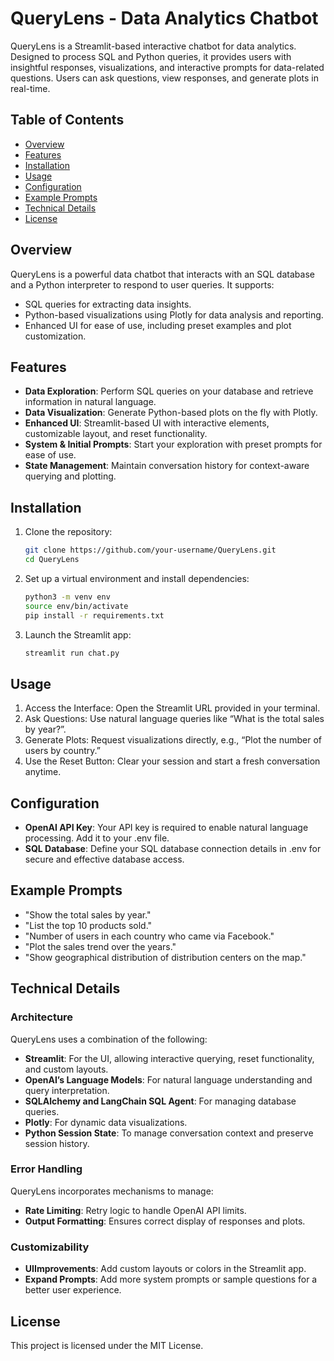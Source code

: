 # QueryLens - Data Analytics Chatbot

QueryLens is a Streamlit-based interactive chatbot for data analytics. Designed to process SQL and Python queries, it provides users with insightful responses, visualizations, and interactive prompts for data-related questions. Users can ask questions, view responses, and generate plots in real-time.

## Table of Contents

- [Overview](#overview)
- [Features](#features)
- [Installation](#installation)
- [Usage](#usage)
- [Configuration](#configuration)
- [Example Prompts](#example-prompts)
- [Technical Details](#technical-details)
- [License](#license)

## Overview

QueryLens is a powerful data chatbot that interacts with an SQL database and a Python interpreter to respond to user queries. It supports:
- SQL queries for extracting data insights.
- Python-based visualizations using Plotly for data analysis and reporting.
- Enhanced UI for ease of use, including preset examples and plot customization.

## Features

- **Data Exploration**: Perform SQL queries on your database and retrieve information in natural language.
- **Data Visualization**: Generate Python-based plots on the fly with Plotly.
- **Enhanced UI**: Streamlit-based UI with interactive elements, customizable layout, and reset functionality.
- **System & Initial Prompts**: Start your exploration with preset prompts for ease of use.
- **State Management**: Maintain conversation history for context-aware querying and plotting.

## Installation

1. Clone the repository:
   ```bash
   git clone https://github.com/your-username/QueryLens.git
   cd QueryLens

2. Set up a virtual environment and install dependencies:
   ```bash
   python3 -m venv env
   source env/bin/activate
   pip install -r requirements.txt

3. Launch the Streamlit app:
   ```bash
   streamlit run chat.py


## Usage

1. Access the Interface: Open the Streamlit URL provided in your terminal.
2. Ask Questions: Use natural language queries like “What is the total sales by year?”.
3. Generate Plots: Request visualizations directly, e.g., “Plot the number of users by country.”
4. Use the Reset Button: Clear your session and start a fresh conversation anytime.

## Configuration

- **OpenAI API Key**: Your API key is required to enable natural language processing. Add it to your .env file.
- **SQL Database**: Define your SQL database connection details in .env for secure and effective database access.

## Example Prompts

- "Show the total sales by year."
- "List the top 10 products sold."
- "Number of users in each country who came via Facebook."
- "Plot the sales trend over the years."
- "Show geographical distribution of distribution centers on the map."


## Technical Details

### Architecture

QueryLens uses a combination of the following:

- **Streamlit**: For the UI, allowing interactive querying, reset functionality, and custom layouts.
- **OpenAI’s Language Models**: For natural language understanding and query interpretation.
- **SQLAlchemy and LangChain SQL Agent**: For managing database queries.
- **Plotly**: For dynamic data visualizations.
- **Python Session State**: To manage conversation context and preserve session history.


### Error Handling

QueryLens incorporates mechanisms to manage:
- **Rate Limiting**: Retry logic to handle OpenAI API limits.
- **Output Formatting**: Ensures correct display of responses and plots.

### Customizability

- **UIImprovements**: Add custom layouts or colors in the Streamlit app.
- **Expand Prompts**: Add more system prompts or sample questions for a better user experience.


## License
This project is licensed under the MIT License.
